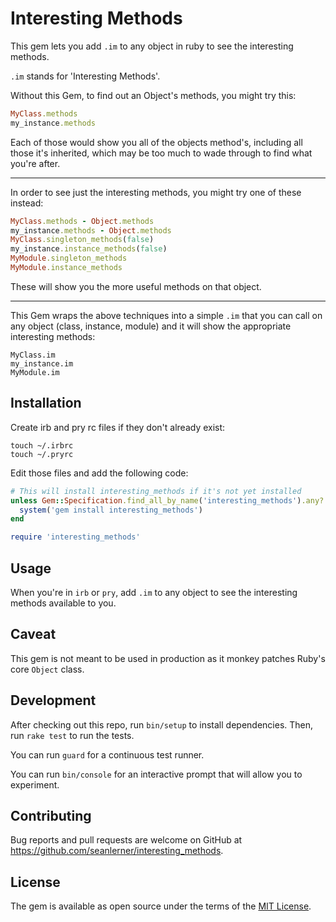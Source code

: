 # Interesting Methods

This gem lets you add `.im` to any object in ruby to see the interesting methods.

`.im` stands for 'Interesting Methods'.

Without this Gem, to find out an Object's methods, you might try this:

```ruby
MyClass.methods
my_instance.methods
```

Each of those would show you all of the objects method's, including all those it's inherited, which may be too much to wade through to find what you're after.

---

In order to see just the interesting methods, you might try one of these instead:

```ruby
MyClass.methods - Object.methods
my_instance.methods - Object.methods
MyClass.singleton_methods(false)
my_instance.instance_methods(false)
MyModule.singleton_methods
MyModule.instance_methods
```

These will show you the more useful methods on that object.

---

This Gem wraps the above techniques into a simple `.im` that you can call on any object (class, instance, module) and it will show the appropriate interesting methods:

```
MyClass.im
my_instance.im
MyModule.im
```

## Installation

Create irb and pry rc files if they don't already exist:

```shell
touch ~/.irbrc
touch ~/.pryrc
```

Edit those files and add the following code:

```ruby
# This will install interesting_methods if it's not yet installed
unless Gem::Specification.find_all_by_name('interesting_methods').any?
  system('gem install interesting_methods')
end

require 'interesting_methods'
```

## Usage

When you're in `irb` or `pry`, add `.im` to any object to see the interesting methods available to you.

## Caveat

This gem is not meant to be used in production as it monkey patches Ruby's core `Object` class.

## Development

After checking out this repo, run `bin/setup` to install dependencies. Then, run `rake test` to run the tests.

You can run `guard` for a continuous test runner.

You can run `bin/console` for an interactive prompt that will allow you to experiment.

## Contributing

Bug reports and pull requests are welcome on GitHub at https://github.com/seanlerner/interesting_methods.

## License

The gem is available as open source under the terms of the [MIT License](https://opensource.org/licenses/MIT).
